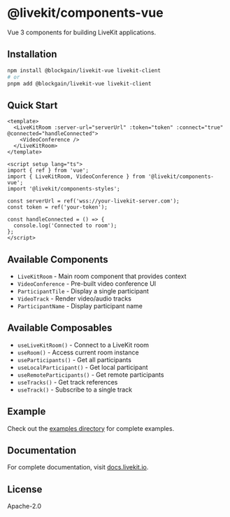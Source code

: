 # @livekit/components-vue

Vue 3 components for building LiveKit applications.

## Installation

```bash
npm install @blockgain/livekit-vue livekit-client
# or
pnpm add @blockgain/livekit-vue livekit-client
```

## Quick Start

```vue
<template>
  <LiveKitRoom :server-url="serverUrl" :token="token" :connect="true" @connected="handleConnected">
    <VideoConference />
  </LiveKitRoom>
</template>

<script setup lang="ts">
import { ref } from 'vue';
import { LiveKitRoom, VideoConference } from '@livekit/components-vue';
import '@livekit/components-styles';

const serverUrl = ref('wss://your-livekit-server.com');
const token = ref('your-token');

const handleConnected = () => {
  console.log('Connected to room');
};
</script>
```

## Available Components

- `LiveKitRoom` - Main room component that provides context
- `VideoConference` - Pre-built video conference UI
- `ParticipantTile` - Display a single participant
- `VideoTrack` - Render video/audio tracks
- `ParticipantName` - Display participant name

## Available Composables

- `useLiveKitRoom()` - Connect to a LiveKit room
- `useRoom()` - Access current room instance
- `useParticipants()` - Get all participants
- `useLocalParticipant()` - Get local participant
- `useRemoteParticipants()` - Get remote participants
- `useTracks()` - Get track references
- `useTrack()` - Subscribe to a single track

## Example

Check out the [examples directory](../../examples/vue) for complete examples.

## Documentation

For complete documentation, visit [docs.livekit.io](https://docs.livekit.io).

## License

Apache-2.0
